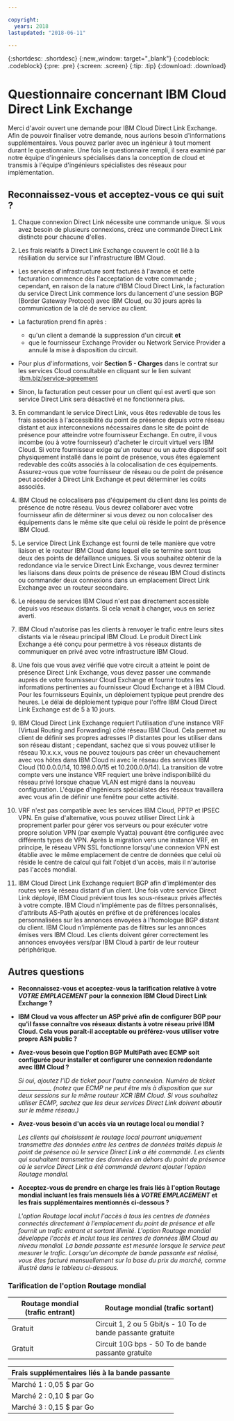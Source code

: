 ```yaml
---

copyright:
  years: 2018
lastupdated: "2018-06-11"

---
```


{:shortdesc: .shortdesc}
{:new_window: target="_blank"}
{:codeblock: .codeblock}
{:pre: .pre}
{:screen: .screen}
{:tip: .tip}
{:download: .download}

# Questionnaire concernant IBM Cloud Direct Link Exchange

Merci d'avoir ouvert une demande pour IBM Cloud Direct Link Exchange. Afin de pouvoir finaliser votre demande, nous aurions besoin d'informations supplémentaires. Vous pouvez parler avec un ingénieur à tout moment durant le questionnaire. Une fois le questionnaire rempli, il sera examiné par notre équipe d'ingénieurs spécialisés dans la conception de cloud et transmis à l'équipe d'ingénieurs spécialistes des réseaux pour implémentation.

## Reconnaissez-vous et acceptez-vous ce qui suit ?

1. Chaque connexion Direct Link nécessite une commande unique. Si vous avez besoin de plusieurs connexions, créez une commande Direct Link distincte pour chacune d'elles. 

2. Les frais relatifs à Direct Link Exchange couvrent le coût lié à la résiliation du service sur l'infrastructure IBM Cloud.  

 * Les services d'infrastructure sont facturés à l'avance et cette facturation commence dès l'acceptation de votre commande ; cependant, en raison de la nature d'IBM Cloud Direct Link, la facturation du service Direct Link commence lors du lancement d'une session BGP (Border Gateway Protocol) avec IBM Cloud, ou 30 jours après la communication de la clé de service au client.  

 * La facturation prend fin après :
   * qu'un client a demandé la suppression d'un circuit **et** 
   * que le fournisseur Exchange Provider ou Network Service Provider a annulé la mise à disposition du circuit.
  * Pour plus d'informations, voir **Section 5 - Charges** dans le contrat sur les services Cloud consultable en cliquant sur le lien suivant :[ibm.biz/service-agreement](ibm.biz/service-agreement)
  * Sinon, la facturation peut cesser pour un client qui est averti que son service Direct Link sera désactivé et ne fonctionnera plus. 

3. En commandant le service Direct Link, vous êtes redevable de tous les frais associés à l'accessibilité du point de présence depuis votre réseau distant et aux interconnexions nécessaires dans le site de point de présence pour atteindre votre fournisseur Exchange. En outre, il vous incombe (ou à votre fournisseur) d'acheter le circuit virtuel vers IBM Cloud. Si votre fournisseur exige qu'un routeur ou un autre dispositif soit physiquement installé dans le point de présence, vous êtes également redevable des coûts associés à la colocalisation de ces équipements. Assurez-vous que votre fournisseur de réseau ou de point de présence peut accéder à Direct Link Exchange et peut déterminer les coûts associés. 

4. IBM Cloud ne colocalisera pas d'équipement du client dans les points de présence de notre réseau. Vous devrez collaborer avec votre fournisseur afin de déterminer si vous devez ou non colocaliser des équipements dans le même site que celui où réside le point de présence IBM Cloud. 

5. Le service Direct Link Exchange est fourni de telle manière que votre liaison et le routeur IBM Cloud dans lequel elle se termine sont tous deux des points de défaillance uniques. Si vous souhaitez obtenir de la redondance via le service Direct Link Exchange, vous devrez terminer les liaisons dans deux points de présence de réseau IBM Cloud distincts ou commander deux connexions dans un emplacement Direct Link Exchange avec un routeur secondaire. 

6. Le réseau de services IBM Cloud n'est pas directement accessible depuis vos réseaux distants. Si cela venait à changer, vous en seriez averti. 

7. IBM Cloud n'autorise pas les clients à renvoyer le trafic entre leurs sites distants via le réseau principal IBM Cloud. Le produit Direct Link Exchange a été conçu pour permettre à vos réseaux distants de communiquer en privé avec votre infrastructure IBM Cloud. 

8. Une fois que vous avez vérifié que votre circuit a atteint le point de présence Direct Link Exchange, vous devez passer une commande auprès de votre fournisseur Cloud Exchange et fournir toutes les informations pertinentes au fournisseur Cloud Exchange et à IBM Cloud. Pour les fournisseurs Equinix, un déploiement typique peut prendre des heures. Le délai de déploiement typique pour l'offre IBM Cloud Direct Link Exchange est de 5 à 10 jours.  

9. IBM Cloud Direct Link Exchange requiert l'utilisation d'une instance VRF (Virtual Routing and Forwarding) côté réseau IBM Cloud. Cela permet au client de définir ses propres adresses IP distantes pour les utiliser dans son réseau distant ; cependant, sachez que si vous pouvez utiliser le réseau 10.x.x.x, vous ne pouvez toujours pas créer un chevauchement avec vos hôtes dans IBM Cloud ni avec le réseau des services IBM Cloud (10.0.0.0/14, 10.198.0.0/15 et 10.200.0.0/14). La transition de votre compte vers une instance VRF requiert une brève indisponibilité du réseau privé lorsque chaque VLAN est migré dans la nouveau configuration. L'équipe d'ingénieurs spécialistes des réseaux travaillera avec vous afin de définir une fenêtre pour cette activité. 

10. VRF n'est pas compatible avec les services IBM Cloud, PPTP et IPSEC VPN. En guise d'alternative, vous pouvez utiliser Direct Link à proprement parler pour gérer vos serveurs ou pour exécuter votre propre solution VPN (par exemple Vyatta) pouvant être configurée avec différents types de VPN. Après la migration vers une instance VRF, en principe, le réseau VPN SSL fonctionne lorsqu'une connexion VPN est établie avec le même emplacement de centre de données que celui où réside le centre de calcul qui fait l'objet d'un accès, mais il n'autorise pas l'accès mondial. 

11. IBM Cloud Direct Link Exchange requiert BGP afin d'implémenter des routes vers le réseau distant d'un client. Une fois votre service Direct Link déployé, IBM Cloud prévient tous les sous-réseaux privés affectés à votre compte. IBM Cloud n'implémente pas de filtres personnalisés, d'attributs AS-Path ajoutés en préfixe et de préférences locales personnalisées sur les annonces envoyées à l'homologue BGP distant du client. IBM Cloud n'implémente pas de filtres sur les annonces émises vers IBM Cloud. Les clients doivent gérer correctement les annonces envoyées vers/par IBM Cloud à partir de leur routeur périphérique. 

## Autres questions

* **Reconnaissez-vous et acceptez-vous la tarification relative à votre _VOTRE EMPLACEMENT_ pour la connexion IBM Cloud Direct Link Exchange ?**

* **IBM Cloud va vous affecter un ASP privé afin de configurer BGP pour qu'il fasse connaître vos réseaux distants à votre réseau privé IBM Cloud. Cela vous paraît-il acceptable ou préférez-vous utiliser votre propre ASN public ?**

* **Avez-vous besoin que l'option BGP MultiPath avec ECMP soit configurée pour installer et configurer une connexion redondante avec IBM Cloud ?**  

    _Si oui, ajoutez l'ID de ticket pour l'autre connexion. Numéro de ticket ____________  (notez que ECMP ne peut être mis à disposition que sur deux sessions sur le même  routeur XCR IBM Cloud. Si vous souhaitez utiliser ECMP, sachez que les deux services Direct Link doivent aboutir sur le même réseau.)_

* **Avez-vous besoin d'un accès via un routage local ou mondial ?**

    _Les clients qui choisissent le routage local pourront uniquement transmettre des données entre les centres de données traités depuis le point de présence où le service Direct Link a été commandé. Les clients qui souhaitent transmettre des données en dehors du point de présence où le service Direct Link a été commandé devront ajouter l'option Routage mondial._

* **Acceptez-vous de prendre en charge les frais liés à l'option Routage mondial incluant les frais mensuels liés à _VOTRE EMPLACEMENT_ et les frais supplémentaires mentionnés ci-dessous ?**

    _L'option Routage local inclut l'accès à tous les centres de données connectés directement à l'emplacement du point de présence et elle fournit un trafic entrant et sortant illimité. L'option Routage mondial développe l'accès et inclut tous les centres de données IBM Cloud au niveau mondial. La bande passante est mesurée lorsque le service peut mesurer le trafic. Lorsqu'un décompte de bande passante est réalisé, vous êtes facturé mensuellement sur la base du prix du marché, comme illustré dans le tableau ci-dessous._


### Tarification de l'option Routage mondial

| Routage mondial (trafic entrant) | Routage mondial (trafic sortant) |
|---|---|
| Gratuit | Circuit 1, 2 ou 5 Gbit/s - 10 To de bande passante gratuite |
| Gratuit | Circuit 10G bps - 50 To de bande passante gratuite |


| Frais supplémentaires liés à la bande passante |
|---|
|Marché 1 : 0,05 $ par Go|
|Marché 2 : 0,10 $ par Go|
|Marché 3 : 0,15 $ par Go|
